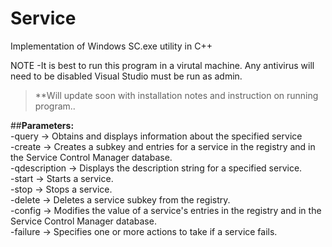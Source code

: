 # Service
Implementation of Windows SC.exe utility in C++

NOTE -It is best to run this program in a virutal machine. Any antivirus will need to be disabled
Visual Studio must be run as admin.

>**Will update soon with installation notes and instruction on running program..

##<b>Parameters: </b><br />
-query -> Obtains and displays information about the specified service <br />
-create -> Creates a subkey and entries for a service in the registry and in the Service Control Manager database. <br />
-qdescription -> Displays the description string for a specified service. <br />
-start -> Starts a service. <br />
-stop -> Stops a service. <br />
-delete -> Deletes a service subkey from the registry. <br />
-config -> Modifies the value of a service's entries in the registry and in the Service Control Manager database. <br />
-failure -> Specifies one or more actions to take if a service fails. <br />
